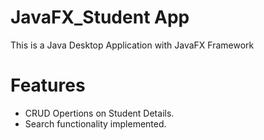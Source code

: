 # JavaFX_Student App
This is a Java Desktop Application with JavaFX Framework
# Features
- CRUD Opertions on Student Details.
- Search functionality implemented.
